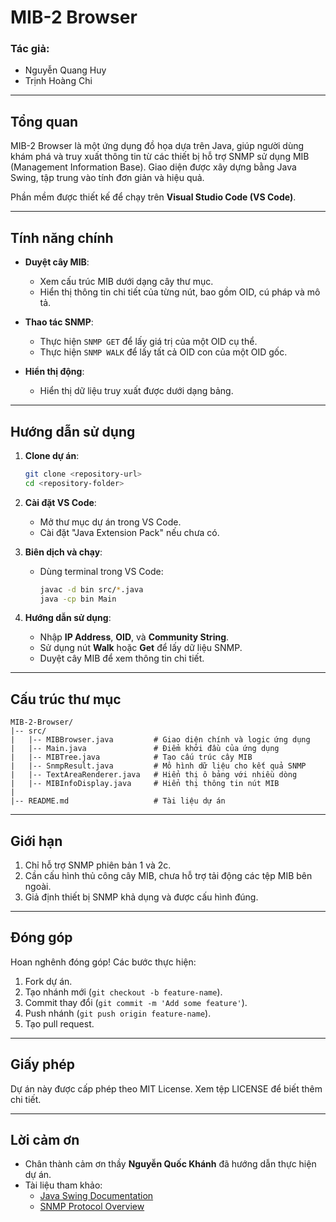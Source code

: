 # MIB-2 Browser

### Tác giả:

- Nguyễn Quang Huy
- Trịnh Hoàng Chi

---

## Tổng quan

MIB-2 Browser là một ứng dụng đồ họa dựa trên Java, giúp người dùng khám phá và truy xuất thông tin từ các thiết bị hỗ trợ SNMP sử dụng MIB (Management Information Base). Giao diện được xây dựng bằng Java Swing, tập trung vào tính đơn giản và hiệu quả.

Phần mềm được thiết kế để chạy trên **Visual Studio Code (VS Code)**.

---

## Tính năng chính

- **Duyệt cây MIB**:
  - Xem cấu trúc MIB dưới dạng cây thư mục.
  - Hiển thị thông tin chi tiết của từng nút, bao gồm OID, cú pháp và mô tả.

- **Thao tác SNMP**:
  - Thực hiện `SNMP GET` để lấy giá trị của một OID cụ thể.
  - Thực hiện `SNMP WALK` để lấy tất cả OID con của một OID gốc.

- **Hiển thị động**:
  - Hiển thị dữ liệu truy xuất được dưới dạng bảng.

---

## Hướng dẫn sử dụng

1. **Clone dự án**:
   ```bash
   git clone <repository-url>
   cd <repository-folder>
   ```

2. **Cài đặt VS Code**:
   - Mở thư mục dự án trong VS Code.
   - Cài đặt "Java Extension Pack" nếu chưa có.

3. **Biên dịch và chạy**:
   - Dùng terminal trong VS Code:
     ```bash
     javac -d bin src/*.java
     java -cp bin Main
     ```

4. **Hướng dẫn sử dụng**:
   - Nhập **IP Address**, **OID**, và **Community String**.
   - Sử dụng nút **Walk** hoặc **Get** để lấy dữ liệu SNMP.
   - Duyệt cây MIB để xem thông tin chi tiết.

---

## Cấu trúc thư mục

```
MIB-2-Browser/
|-- src/
|   |-- MIBBrowser.java         # Giao diện chính và logic ứng dụng
|   |-- Main.java               # Điểm khởi đầu của ứng dụng
|   |-- MIBTree.java            # Tạo cấu trúc cây MIB
|   |-- SnmpResult.java         # Mô hình dữ liệu cho kết quả SNMP
|   |-- TextAreaRenderer.java   # Hiển thị ô bảng với nhiều dòng
|   |-- MIBInfoDisplay.java     # Hiển thị thông tin nút MIB
|
|-- README.md                   # Tài liệu dự án
```

---

## Giới hạn

1. Chỉ hỗ trợ SNMP phiên bản 1 và 2c.
2. Cần cấu hình thủ công cây MIB, chưa hỗ trợ tải động các tệp MIB bên ngoài.
3. Giả định thiết bị SNMP khả dụng và được cấu hình đúng.

---

## Đóng góp

Hoan nghênh đóng góp! Các bước thực hiện:

1. Fork dự án.
2. Tạo nhánh mới (`git checkout -b feature-name`).
3. Commit thay đổi (`git commit -m 'Add some feature'`).
4. Push nhánh (`git push origin feature-name`).
5. Tạo pull request.

---

## Giấy phép

Dự án này được cấp phép theo MIT License. Xem tệp LICENSE để biết thêm chi tiết.

---

## Lời cảm ơn

- Chân thành cảm ơn thầy **Nguyễn Quốc Khánh** đã hướng dẫn thực hiện dự án.
- Tài liệu tham khảo:
  - [Java Swing Documentation](https://docs.oracle.com/javase/tutorial/uiswing/)
  - [SNMP Protocol Overview](https://en.wikipedia.org/wiki/Simple_Network_Management_Protocol)

